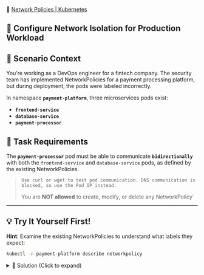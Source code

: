 📘 [Network Policies | Kubernetes ](https://kubernetes.io/docs/concepts/services-networking/network-policies/) 

## 🔧 Configure Network Isolation for Production Workload

## 📖 Scenario Context

You're working as a DevOps engineer for a fintech company. The security team has implemented NetworkPolicies for a payment processing platform, but during deployment, the pods were labeled incorrectly. 

In namespace **`payment-platform`**, three microservices pods exist:

- **`frontend-service`** 
- **`database-service`** 
- **`payment-processor`** 

## 🎯 Task Requirements

The **`payment-processor`** pod must be able to communicate **`bidirectionally`** with both the `frontend-service` and `database-service` pods, as defined by the existing NetworkPolicies.

> `Use curl or wget to test pod communication. DNS communication is blocked, so use the Pod IP instead.`
> 
> You are **NOT allowed** to create, modify, or delete any NetworkPolicy`

---

## 💡 Try It Yourself First!

**Hint**: Examine the existing NetworkPolicies to understand what labels they expect:
```bash
kubectl -n payment-platform describe networkpolicy
```

<details><summary>🔧 Solution (Click to expand)</summary>

### Step 1: Examine the Current State

First, check the current pod labels and NetworkPolicies:

```bash
kubectl -n payment-platform get pods --show-labels
```

```bash
kubectl -n payment-platform get networkpolicy
```

### Step 2: Analyze NetworkPolicy Requirements

Examine what labels each NetworkPolicy expects:

```bash
kubectl -n payment-platform describe networkpolicy payment-processor-policy
```

You'll see the policy selects pods with `tier=payment` and allows traffic from/to pods with `tier=frontend` and `tier=database`.

### Step 3: Update Pod Labels

Apply the correct labels to align with NetworkPolicies:

```bash
# Label the frontend service
kubectl -n payment-platform label pod frontend-service tier=frontend --overwrite

# Label the database service  
kubectl -n payment-platform label pod database-service tier=database --overwrite

# Label the payment processor
kubectl -n payment-platform label pod payment-processor tier=payment --overwrite
```

### Step 4: Verify the Labels

```bash
kubectl -n payment-platform get pods --show-labels
```

You should see:
```
NAME                READY   STATUS    RESTARTS   AGE   LABELS
frontend-service    1/1     Running   0          5m    tier=frontend,version=v1.2.3
database-service    1/1     Running   0          5m    tier=database,version=v2.1.0
payment-processor   1/1     Running   0          5m    component=payment,tier=payment,version=v1.0.0
```

### Step 5: Test Network Connectivity (Optional)

You can test the network policies by executing into pods and testing connectivity:

```bash
# Test from payment-processor to frontend-service
kubectl -n payment-platform exec payment-processor -- curl -m 5 frontend-service

# Test from payment-processor to database-service  
kubectl -n payment-platform exec payment-processor -- curl -m 5 database-service
```

---

### 🎉 Success Criteria

✅ **payment-processor** pod has label `tier=payment`  
✅ **frontend-service** pod has label `tier=frontend`  
✅ **database-service** pod has label `tier=database`  
✅ NetworkPolicies now properly isolate traffic according to security requirements

</details>

